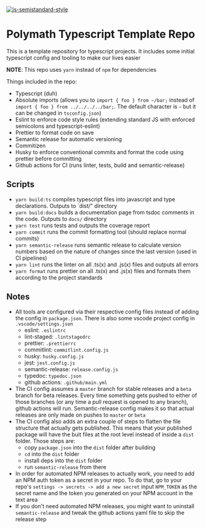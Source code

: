 [![js-semistandard-style](https://img.shields.io/badge/code%20style-semistandard-brightgreen.svg?style=flat-square)](https://github.com/standard/semistandard)

# Polymath Typescript Template Repo

This is a template repository for typescript projects. It includes some initial typescript config and tooling to make our lives easier

**NOTE**: This repo uses `yarn` instead of `npm` for dependencies

Things included in the repo:

- Typescript (duh)
- Absolute imports (allows you to `import { foo } from ~/bar;` instead of `import { foo } from ../../../../bar;`. The default character is `~` but it can be changed in `tsconfig.json`)
- Eslint to enforce code style rules (extending standard JS with enforced semicolons and typescript-eslint)
- Prettier to format code on save
- Semantic release for automatic versioning
- Commitizen
- Husky to enforce conventional commits and format the code using prettier before committing
- Github actions for CI (runs linter, tests, build and semantic-release)

## Scripts

- `yarn build:ts` compiles typescript files into javascript and type declarations. Outputs to `dist/" directory
- `yarn build:docs` builds a documentation page from tsdoc comments in the code. Outputs to `docs/` directory
- `yarn test` runs tests and outputs the coverage report
- `yarn commit` runs the commit formatting tool (should replace normal commits)
- `yarn semantic-release` runs semantic release to calculate version numbers based on the nature of changes since the last version (used in CI pipelines)
- `yarn lint` runs the linter on all .ts(x) and .js(x) files and outputs all errors
- `yarn format` runs prettier on all .ts(x) and .js(x) files and formats them according to the project standards

## Notes

- All tools are configured via their respective config files instead of adding the config in `package.json`. There is also some vscode project config in `.vscode/settings.json`
  - eslint: `.eslintrc`
  - lint-staged: `.lintstagedrc`
  - prettier: `.prettierrc`
  - commitlint: `commitlint.config.js`
  - husky: `husky.config.js`
  - jest: `jest.config.js`
  - semantic-release: `release.config.js`
  - typedoc: `typedoc.json`
  - github actions: `.github/main.yml`
- The CI config assumes a `master` branch for stable releases and a `beta` branch for beta releases. Every time something gets pushed to either of those branches (or any time a pull request is opened to any branch), github actions will run. Semantic-release config makes it so that actual releases are only made on pushes to `master` or `beta`
- The CI config also adds an extra couple of steps to flatten the file structure that actually gets published. This means that your published package will have the buit files at the root level instead of inside a `dist` folder. Those steps are:
  - copy `package.json` into the `dist` folder after building
  - `cd` into the `dist` folder
  - install deps into the `dist` folder
  - run `semantic-release` from there
- In order for automated NPM releases to actually work, you need to add an NPM auth token as a secret in your repo. To do that, go to your repo's `settings -> secrets -> add a new secret` input `NPM_TOKEN` as the secret name and the token you generated on your NPM account in the text area
- If you don't need automated NPM releases, you might want to uninstall `semantic-release` and tweak the github actions yaml file to skip the release step
